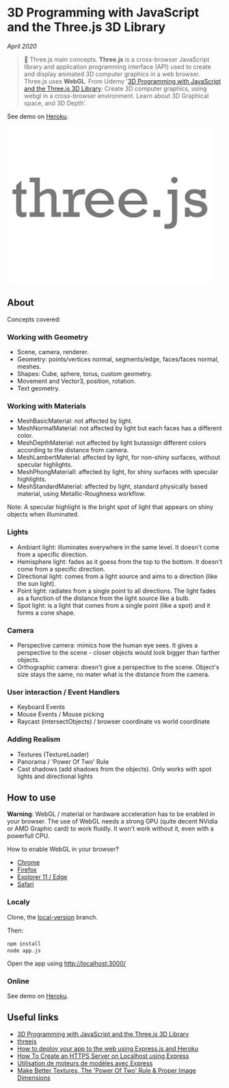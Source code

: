 # 3D Programming with JavaScript and the Three.js 3D Library

*April 2020*

> 🔨 Three.js main concepts. **Three.js** is a cross-browser JavaScript library and application
programming interface (API) used to create and display animated 3D computer graphics in a web
browser. Three.js uses **WebGL**. From Udemy
'[3D Programming with JavaScript and the Three.js 3D Library](https://www.udemy.com/course/3d-programming-with-javascript-and-the-threejs-3d-library/): Create 3D computer graphics,
using webgl in a cross-browser environment. Learn about 3D Graphical space, and 3D Depth'.

See demo on [Heroku](#).

![three js logo](./readme-img/svg-js-three-1.png)

## About

Concepts covered:

### Working with Geometry

- Scene, camera, renderer.
- Geometry: points/vertices normal, segments/edge, faces/faces normal, meshes.
- Shapes: Cube, sphere, torus, custom geometry.
- Movement and Vector3, position, rotation.
- Text geometry.

### Working with Materials

- MeshBasicMaterial: not affected by light.
- MeshNormalMaterial: not affected by light but each faces has a different color.
- MeshDepthMaterial: not affected by light butassign different colors according
to the distance from camera.
- MeshLambertMaterial: affected by light, for non-shiny surfaces, without specular highlights.
- MeshPhongMateriall: affected by light, for shiny surfaces with specular highlights.
- MeshStandardMaterial: affected by light, standard physically based material,
using Metallic-Roughness workflow.

Note: A specular highlight is the bright spot of light that appears on shiny objects
when illuminated.

### Lights

- Ambiant light: illuminates everywhere in the same level.
It doesn't come from a specific direction.
- Hemisphere light: fades as it goess from the top to the bottom.
It doesn't come from a specific direction.
- Directional light: comes from a light source and aims to a direction (like the sun light).
- Point light: radiates from a single point to all directions. The light fades as a function of the distance from the light source like a bulb.
- Spot light: is a light that comes from a single point (like a spot) and it forms a cone shape.

### Camera

- Perspective camera:  mimics how the human eye sees. It gives a perspective to the scene - closer objects would look bigger than farther objects.
- Orthographic camera: doesn't give a perspective to the scene. Object's size stays the same, no mater what is the distance from the camera.

### User interaction / Event Handlers

- Keyboard Events
- Mouse Events / Mouse picking
- Raycast (intersectObjects) / browser coordinate vs world coordinate

### Adding Realism

- Textures (TextureLoader)
- Panorama / 'Power Of Two' Rule
- Cast shadows (add shadows from the objects). Only works with spot lights and directional lights

## How to use

**Warning**: WebGL / material or hardware acceleration has to be enabled in your browser.
The use of WebGL needs a strong GPU (quite decent NVidia or AMD Graphic card)
to work fluidly. It won't work without it, even with a powerfull CPU.

How to enable WebGL in your browser?

- [Chrome](https://www.quora.com/How-do-I-enable-WebGL-2-0-in-Chrome)
- [Firefox](https://www.interplaylearning.com/help/how-to-enable-webgl-in-firefox)
- [Explorer 11 / Edge](https://support.microsoft.com/en-us/help/2528233/how-to-enable-or-disable-software-rendering-in-internet-explorer)
- [Safari](https://www.wikihow.com/Enable-Webgl#Using-Safari)

### Localy

Clone, the [local-version](https://github.com/Raigyo/three-js/tree/local-version) branch.

Then:

```
npm install
node app.js
```
Open the app using [http://localhost:3000/](http://localhost:3000/)


### Online

See demo on [Heroku](#).

## Useful links

- [3D Programming with JavaScript and the Three.js 3D Library](https://www.udemy.com/course/3d-programming-with-javascript-and-the-threejs-3d-library/)
- [threejs](https://threejs.org/)
- [How to deploy your app to the web using Express.js and Heroku](https://www.freecodecamp.org/news/how-to-deploy-your-site-using-express-and-heroku/)
- [How To Create an HTTPS Server on Localhost using Express](https://medium.com/@nitinpatel_20236/how-to-create-an-https-server-on-localhost-using-express-366435d61f28)
- [Utilisation de moteurs de modèles avec Express](https://expressjs.com/fr/guide/using-template-engines.html)
- [Make Better Textures, The 'Power Of Two' Rule & Proper Image Dimensions](https://www.katsbits.com/tutorials/textures/make-better-textures-correct-size-and-power-of-two.php)